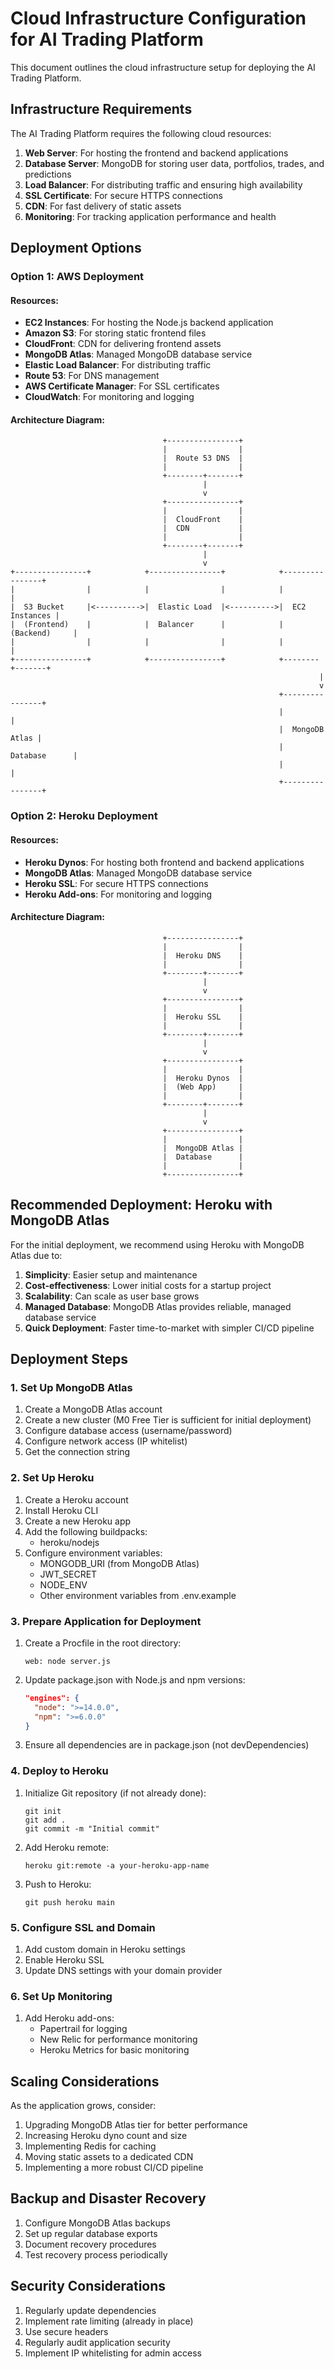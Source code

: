 # Cloud Infrastructure Configuration for AI Trading Platform

This document outlines the cloud infrastructure setup for deploying the AI Trading Platform.

## Infrastructure Requirements

The AI Trading Platform requires the following cloud resources:

1. **Web Server**: For hosting the frontend and backend applications
2. **Database Server**: MongoDB for storing user data, portfolios, trades, and predictions
3. **Load Balancer**: For distributing traffic and ensuring high availability
4. **SSL Certificate**: For secure HTTPS connections
5. **CDN**: For fast delivery of static assets
6. **Monitoring**: For tracking application performance and health

## Deployment Options

### Option 1: AWS Deployment

#### Resources:
- **EC2 Instances**: For hosting the Node.js backend application
- **Amazon S3**: For storing static frontend files
- **CloudFront**: CDN for delivering frontend assets
- **MongoDB Atlas**: Managed MongoDB database service
- **Elastic Load Balancer**: For distributing traffic
- **Route 53**: For DNS management
- **AWS Certificate Manager**: For SSL certificates
- **CloudWatch**: For monitoring and logging

#### Architecture Diagram:
```
                                  +----------------+
                                  |                |
                                  |  Route 53 DNS  |
                                  |                |
                                  +--------+-------+
                                           |
                                           v
                                  +----------------+
                                  |                |
                                  |  CloudFront    |
                                  |  CDN           |
                                  |                |
                                  +--------+-------+
                                           |
                                           v
+----------------+            +----------------+            +----------------+
|                |            |                |            |                |
|  S3 Bucket     |<---------->|  Elastic Load  |<---------->|  EC2 Instances |
|  (Frontend)    |            |  Balancer      |            |  (Backend)     |
|                |            |                |            |                |
+----------------+            +----------------+            +--------+-------+
                                                                     |
                                                                     v
                                                            +----------------+
                                                            |                |
                                                            |  MongoDB Atlas |
                                                            |  Database      |
                                                            |                |
                                                            +----------------+
```

### Option 2: Heroku Deployment

#### Resources:
- **Heroku Dynos**: For hosting both frontend and backend applications
- **MongoDB Atlas**: Managed MongoDB database service
- **Heroku SSL**: For secure HTTPS connections
- **Heroku Add-ons**: For monitoring and logging

#### Architecture Diagram:
```
                                  +----------------+
                                  |                |
                                  |  Heroku DNS    |
                                  |                |
                                  +--------+-------+
                                           |
                                           v
                                  +----------------+
                                  |                |
                                  |  Heroku SSL    |
                                  |                |
                                  +--------+-------+
                                           |
                                           v
                                  +----------------+
                                  |                |
                                  |  Heroku Dynos  |
                                  |  (Web App)     |
                                  |                |
                                  +--------+-------+
                                           |
                                           v
                                  +----------------+
                                  |                |
                                  |  MongoDB Atlas |
                                  |  Database      |
                                  |                |
                                  +----------------+
```

## Recommended Deployment: Heroku with MongoDB Atlas

For the initial deployment, we recommend using Heroku with MongoDB Atlas due to:

1. **Simplicity**: Easier setup and maintenance
2. **Cost-effectiveness**: Lower initial costs for a startup project
3. **Scalability**: Can scale as user base grows
4. **Managed Database**: MongoDB Atlas provides reliable, managed database service
5. **Quick Deployment**: Faster time-to-market with simpler CI/CD pipeline

## Deployment Steps

### 1. Set Up MongoDB Atlas

1. Create a MongoDB Atlas account
2. Create a new cluster (M0 Free Tier is sufficient for initial deployment)
3. Configure database access (username/password)
4. Configure network access (IP whitelist)
5. Get the connection string

### 2. Set Up Heroku

1. Create a Heroku account
2. Install Heroku CLI
3. Create a new Heroku app
4. Add the following buildpacks:
   - heroku/nodejs
5. Configure environment variables:
   - MONGODB_URI (from MongoDB Atlas)
   - JWT_SECRET
   - NODE_ENV
   - Other environment variables from .env.example

### 3. Prepare Application for Deployment

1. Create a Procfile in the root directory:
   ```
   web: node server.js
   ```

2. Update package.json with Node.js and npm versions:
   ```json
   "engines": {
     "node": ">=14.0.0",
     "npm": ">=6.0.0"
   }
   ```

3. Ensure all dependencies are in package.json (not devDependencies)

### 4. Deploy to Heroku

1. Initialize Git repository (if not already done):
   ```
   git init
   git add .
   git commit -m "Initial commit"
   ```

2. Add Heroku remote:
   ```
   heroku git:remote -a your-heroku-app-name
   ```

3. Push to Heroku:
   ```
   git push heroku main
   ```

### 5. Configure SSL and Domain

1. Add custom domain in Heroku settings
2. Enable Heroku SSL
3. Update DNS settings with your domain provider

### 6. Set Up Monitoring

1. Add Heroku add-ons:
   - Papertrail for logging
   - New Relic for performance monitoring
   - Heroku Metrics for basic monitoring

## Scaling Considerations

As the application grows, consider:

1. Upgrading MongoDB Atlas tier for better performance
2. Increasing Heroku dyno count and size
3. Implementing Redis for caching
4. Moving static assets to a dedicated CDN
5. Implementing a more robust CI/CD pipeline

## Backup and Disaster Recovery

1. Configure MongoDB Atlas backups
2. Set up regular database exports
3. Document recovery procedures
4. Test recovery process periodically

## Security Considerations

1. Regularly update dependencies
2. Implement rate limiting (already in place)
3. Use secure headers
4. Regularly audit application security
5. Implement IP whitelisting for admin access
